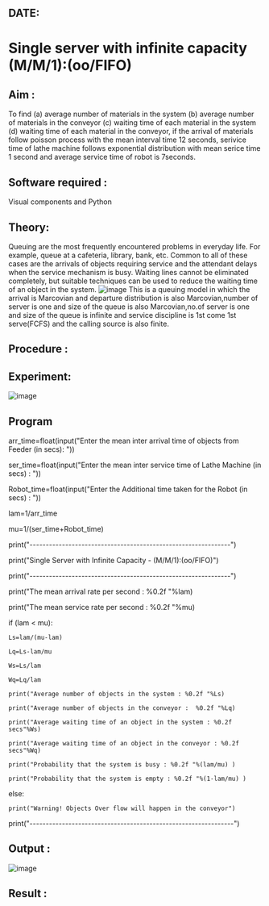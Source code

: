 ## DATE:
# Single server with infinite capacity (M/M/1):(oo/FIFO)
## Aim :
To find (a) average number of materials in the system (b) average number of materials in the conveyor (c) waiting time of each material in the system (d) waiting time of each material in the conveyor, if the arrival  of materials follow poisson process with the mean interval time 12 seconds, serivice time of lathe machine follows exponential distribution with mean serice time 1 second and average service time of robot is 7seconds.

## Software required :
Visual components and Python

## Theory:
Queuing are the most frequently encountered problems in everyday life. For example, queue at a cafeteria, library, bank, etc. Common to all of these cases are the arrivals of objects requiring service and the attendant delays when the service mechanism is busy. Waiting lines cannot be eliminated completely, but suitable techniques can be used to reduce the waiting time of an object in the system. 
![image](1.png)
This is a queuing model in which the arrival is Marcovian and departure distribution is also Marcovian,number of server is one and size of the queue is also Marcovian,no.of server is one and size of the queue is infinite and service discipline is 1st come 1st serve(FCFS) and the calling source is also finite.

## Procedure :


## Experiment:
![image](https://github.com/amal-2006/Single-server-infinite-capacity---Markov-Model/assets/148410730/f6effb99-feb0-4bf4-a3af-d0d89e8fe3e7)

## Program

arr_time=float(input("Enter the mean inter arrival time of objects from Feeder (in secs): "))

ser_time=float(input("Enter the mean  inter service time of Lathe Machine (in secs) :  "))

Robot_time=float(input("Enter the Additional time taken for the Robot (in secs) :  "))

lam=1/arr_time

mu=1/(ser_time+Robot_time)

print("--------------------------------------------------------------")

print("Single Server with Infinite Capacity - (M/M/1):(oo/FIFO)")

print("--------------------------------------------------------------")

print("The mean arrival rate per second : %0.2f "%lam)

print("The mean service rate per second : %0.2f "%mu)


if (lam <  mu):

    Ls=lam/(mu-lam)
    
    Lq=Ls-lam/mu
    
    Ws=Ls/lam
    
    Wq=Lq/lam

    print("Average number of objects in the system : %0.2f "%Ls)
    
    print("Average number of objects in the conveyor :  %0.2f "%Lq)
    
    print("Average waiting time of an object in the system : %0.2f secs"%Ws)
    
    print("Average waiting time of an object in the conveyor : %0.2f secs"%Wq)
    
    print("Probability that the system is busy : %0.2f "%(lam/mu) )
    
    print("Probability that the system is empty : %0.2f "%(1-lam/mu) )

else:
    
    print("Warning! Objects Over flow will happen in the conveyor")

print("---------------------------------------------------------------")



## Output :
![image](https://github.com/22002525karthikeyan/Single-server-infinite-capacity---Markov-Model/assets/118708040/5ca64e64-e5cf-4227-86b6-67a314f4058f)

##  Result :

